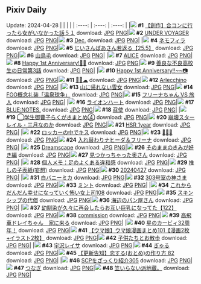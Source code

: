 ## Pixiv Daily
Update: 2024-04-28
|      |      |      |
| :----: | :----: | :----: |
|![](https://pixiv.microyu.workers.dev/c/240x480/img-master/img/2024/04/26/00/46/14/118157652_p0_master1200.jpg) **#1** [【創作】合コンに行ったら女がいなかった話５１](https://www.pixiv.net/artworks/118157652) download: [JPG](https://pixiv.microyu.workers.dev/img-original/img/2024/04/26/00/46/14/118157652_p0.jpg) [PNG](https://pixiv.microyu.workers.dev/img-original/img/2024/04/26/00/46/14/118157652_p0.png)|![](https://pixiv.microyu.workers.dev/c/240x480/img-master/img/2024/04/26/00/00/27/118157601_p0_master1200.jpg) **#2** [UNDER VOYAGER](https://www.pixiv.net/artworks/118157601) download: [JPG](https://pixiv.microyu.workers.dev/img-original/img/2024/04/26/00/00/27/118157601_p0.jpg) [PNG](https://pixiv.microyu.workers.dev/img-original/img/2024/04/26/00/00/27/118157601_p0.png)|![](https://pixiv.microyu.workers.dev/c/240x480/img-master/img/2024/04/27/00/00/30/118184485_p0_master1200.jpg) **#3** [Dec.](https://www.pixiv.net/artworks/118184485) download: [JPG](https://pixiv.microyu.workers.dev/img-original/img/2024/04/27/00/00/30/118184485_p0.jpg) [PNG](https://pixiv.microyu.workers.dev/img-original/img/2024/04/27/00/00/30/118184485_p0.png)|
|![](https://pixiv.microyu.workers.dev/c/240x480/img-master/img/2024/04/26/07/30/01/118164364_p0_master1200.jpg) **#4** [ネモフィラ](https://www.pixiv.net/artworks/118164364) download: [JPG](https://pixiv.microyu.workers.dev/img-original/img/2024/04/26/07/30/01/118164364_p0.jpg) [PNG](https://pixiv.microyu.workers.dev/img-original/img/2024/04/26/07/30/01/118164364_p0.png)|![](https://pixiv.microyu.workers.dev/c/240x480/img-master/img/2024/04/27/10/58/08/118194963_p0_master1200.jpg) **#5** [じいさんばあさん若返る【25.5】](https://www.pixiv.net/artworks/118194963) download: [JPG](https://pixiv.microyu.workers.dev/img-original/img/2024/04/27/10/58/08/118194963_p0.jpg) [PNG](https://pixiv.microyu.workers.dev/img-original/img/2024/04/27/10/58/08/118194963_p0.png)|![](https://pixiv.microyu.workers.dev/c/240x480/img-master/img/2024/04/27/00/00/29/118184477_p0_master1200.jpg) **#6** [山鳥毛](https://www.pixiv.net/artworks/118184477) download: [JPG](https://pixiv.microyu.workers.dev/img-original/img/2024/04/27/00/00/29/118184477_p0.jpg) [PNG](https://pixiv.microyu.workers.dev/img-original/img/2024/04/27/00/00/29/118184477_p0.png)|
|![](https://pixiv.microyu.workers.dev/c/240x480/img-master/img/2024/04/26/22/08/50/118157561_p0_master1200.jpg) **#7** [ALICE](https://www.pixiv.net/artworks/118157561) download: [JPG](https://pixiv.microyu.workers.dev/img-original/img/2024/04/26/22/08/50/118157561_p0.jpg) [PNG](https://pixiv.microyu.workers.dev/img-original/img/2024/04/26/22/08/50/118157561_p0.png)|![](https://pixiv.microyu.workers.dev/c/240x480/img-master/img/2024/04/26/12/00/08/118167692_p0_master1200.jpg) **#8** [Happy 1st Anniversary!🥂✨](https://www.pixiv.net/artworks/118167692) download: [JPG](https://pixiv.microyu.workers.dev/img-original/img/2024/04/26/12/00/08/118167692_p0.jpg) [PNG](https://pixiv.microyu.workers.dev/img-original/img/2024/04/26/12/00/08/118167692_p0.png)|![](https://pixiv.microyu.workers.dev/c/240x480/img-master/img/2024/04/26/00/01/37/118157775_p0_master1200.jpg) **#9** [善良な不良高校生の日常第3話](https://www.pixiv.net/artworks/118157775) download: [JPG](https://pixiv.microyu.workers.dev/img-original/img/2024/04/26/00/01/37/118157775_p0.jpg) [PNG](https://pixiv.microyu.workers.dev/img-original/img/2024/04/26/00/01/37/118157775_p0.png)|
|![](https://pixiv.microyu.workers.dev/c/240x480/img-master/img/2024/04/26/12/13/53/118167956_p0_master1200.jpg) **#10** [Happy 1st Anniversary!!~~📷](https://www.pixiv.net/artworks/118167956) download: [JPG](https://pixiv.microyu.workers.dev/img-original/img/2024/04/26/12/13/53/118167956_p0.jpg) [PNG](https://pixiv.microyu.workers.dev/img-original/img/2024/04/26/12/13/53/118167956_p0.png)|![](https://pixiv.microyu.workers.dev/c/240x480/img-master/img/2024/04/26/00/00/03/118157473_p0_master1200.jpg) **#11** [🎡🌸☁](https://www.pixiv.net/artworks/118157473) download: [JPG](https://pixiv.microyu.workers.dev/img-original/img/2024/04/26/00/00/03/118157473_p0.jpg) [PNG](https://pixiv.microyu.workers.dev/img-original/img/2024/04/26/00/00/03/118157473_p0.png)|![](https://pixiv.microyu.workers.dev/c/240x480/img-master/img/2024/04/26/19/43/49/118176271_p0_master1200.jpg) **#12** [Arlecchino](https://www.pixiv.net/artworks/118176271) download: [JPG](https://pixiv.microyu.workers.dev/img-original/img/2024/04/26/19/43/49/118176271_p0.jpg) [PNG](https://pixiv.microyu.workers.dev/img-original/img/2024/04/26/19/43/49/118176271_p0.png)|
|![](https://pixiv.microyu.workers.dev/c/240x480/img-master/img/2024/04/27/13/30/50/118198061_p0_master1200.jpg) **#13** [山に帰れない雪女](https://www.pixiv.net/artworks/118198061) download: [JPG](https://pixiv.microyu.workers.dev/img-original/img/2024/04/27/13/30/50/118198061_p0.jpg) [PNG](https://pixiv.microyu.workers.dev/img-original/img/2024/04/27/13/30/50/118198061_p0.png)|![](https://pixiv.microyu.workers.dev/c/240x480/img-master/img/2024/04/27/00/01/11/118184614_p0_master1200.jpg) **#14** [FGO概念礼装「温泉球争」](https://www.pixiv.net/artworks/118184614) download: [JPG](https://pixiv.microyu.workers.dev/img-original/img/2024/04/27/00/01/11/118184614_p0.jpg) [PNG](https://pixiv.microyu.workers.dev/img-original/img/2024/04/27/00/01/11/118184614_p0.png)|![](https://pixiv.microyu.workers.dev/c/240x480/img-master/img/2024/04/27/00/00/05/118184336_p0_master1200.jpg) **#15** [フリーナちゃん VS 旅人](https://www.pixiv.net/artworks/118184336) download: [JPG](https://pixiv.microyu.workers.dev/img-original/img/2024/04/27/00/00/05/118184336_p0.jpg) [PNG](https://pixiv.microyu.workers.dev/img-original/img/2024/04/27/00/00/05/118184336_p0.png)|
|![](https://pixiv.microyu.workers.dev/c/240x480/img-master/img/2024/04/26/07/14/26/118164178_p0_master1200.jpg) **#16** [ライオンハート](https://www.pixiv.net/artworks/118164178) download: [JPG](https://pixiv.microyu.workers.dev/img-original/img/2024/04/26/07/14/26/118164178_p0.jpg) [PNG](https://pixiv.microyu.workers.dev/img-original/img/2024/04/26/07/14/26/118164178_p0.png)|![](https://pixiv.microyu.workers.dev/c/240x480/img-master/img/2024/04/27/21/46/16/118210670_p0_master1200.jpg) **#17** [BLUE:NOTES.](https://www.pixiv.net/artworks/118210670) download: [JPG](https://pixiv.microyu.workers.dev/img-original/img/2024/04/27/21/46/16/118210670_p0.jpg) [PNG](https://pixiv.microyu.workers.dev/img-original/img/2024/04/27/21/46/16/118210670_p0.png)|![](https://pixiv.microyu.workers.dev/c/240x480/img-master/img/2024/04/27/22/55/23/118213080_p0_master1200.jpg) **#18** [召使](https://www.pixiv.net/artworks/118213080) download: [JPG](https://pixiv.microyu.workers.dev/img-original/img/2024/04/27/22/55/23/118213080_p0.jpg) [PNG](https://pixiv.microyu.workers.dev/img-original/img/2024/04/27/22/55/23/118213080_p0.png)|
|![](https://pixiv.microyu.workers.dev/c/240x480/img-master/img/2024/04/27/16/34/58/118201773_p0_master1200.jpg) **#19** [◯学生御曹子らくがきまとめ④](https://www.pixiv.net/artworks/118201773) download: [JPG](https://pixiv.microyu.workers.dev/img-original/img/2024/04/27/16/34/58/118201773_p0.jpg) [PNG](https://pixiv.microyu.workers.dev/img-original/img/2024/04/27/16/34/58/118201773_p0.png)|![](https://pixiv.microyu.workers.dev/c/240x480/img-master/img/2024/04/26/20/41/11/118178008_p0_master1200.jpg) **#20** [崩壊スターレイル・三月なのか](https://www.pixiv.net/artworks/118178008) download: [JPG](https://pixiv.microyu.workers.dev/img-original/img/2024/04/26/20/41/11/118178008_p0.jpg) [PNG](https://pixiv.microyu.workers.dev/img-original/img/2024/04/26/20/41/11/118178008_p0.png)|![](https://pixiv.microyu.workers.dev/c/240x480/img-master/img/2024/04/26/21/22/05/118179345_p0_master1200.jpg) **#21** [HSR 1year](https://www.pixiv.net/artworks/118179345) download: [JPG](https://pixiv.microyu.workers.dev/img-original/img/2024/04/26/21/22/05/118179345_p0.jpg) [PNG](https://pixiv.microyu.workers.dev/img-original/img/2024/04/26/21/22/05/118179345_p0.png)|
|![](https://pixiv.microyu.workers.dev/c/240x480/img-master/img/2024/04/26/19/43/02/118176250_p0_master1200.jpg) **#22** [ロッカーの中でキス](https://www.pixiv.net/artworks/118176250) download: [JPG](https://pixiv.microyu.workers.dev/img-original/img/2024/04/26/19/43/02/118176250_p0.jpg) [PNG](https://pixiv.microyu.workers.dev/img-original/img/2024/04/26/19/43/02/118176250_p0.png)|![](https://pixiv.microyu.workers.dev/c/240x480/img-master/img/2024/04/26/05/35/52/118163095_p0_master1200.jpg) **#23** [🐰🥚🐰](https://www.pixiv.net/artworks/118163095) download: [JPG](https://pixiv.microyu.workers.dev/img-original/img/2024/04/26/05/35/52/118163095_p0.jpg) [PNG](https://pixiv.microyu.workers.dev/img-original/img/2024/04/26/05/35/52/118163095_p0.png)|![](https://pixiv.microyu.workers.dev/c/240x480/img-master/img/2024/04/26/22/17/07/118181154_p0_master1200.jpg) **#24** [入れ替わりナヒーダ＆フリーナ](https://www.pixiv.net/artworks/118181154) download: [JPG](https://pixiv.microyu.workers.dev/img-original/img/2024/04/26/22/17/07/118181154_p0.jpg) [PNG](https://pixiv.microyu.workers.dev/img-original/img/2024/04/26/22/17/07/118181154_p0.png)|
|![](https://pixiv.microyu.workers.dev/c/240x480/img-master/img/2024/04/27/18/04/59/118203998_p0_master1200.jpg) **#25** [Dreamscape](https://www.pixiv.net/artworks/118203998) download: [JPG](https://pixiv.microyu.workers.dev/img-original/img/2024/04/27/18/04/59/118203998_p0.jpg) [PNG](https://pixiv.microyu.workers.dev/img-original/img/2024/04/27/18/04/59/118203998_p0.png)|![](https://pixiv.microyu.workers.dev/c/240x480/img-master/img/2024/04/27/15/09/19/118180879_p0_master1200.jpg) **#26** [そのままのきみが好き編](https://www.pixiv.net/artworks/118180879) download: [JPG](https://pixiv.microyu.workers.dev/img-original/img/2024/04/27/15/09/19/118180879_p0.jpg) [PNG](https://pixiv.microyu.workers.dev/img-original/img/2024/04/27/15/09/19/118180879_p0.png)|![](https://pixiv.microyu.workers.dev/c/240x480/img-master/img/2024/04/26/17/15/00/118172570_p0_master1200.jpg) **#27** [見つかっちゃった奥さん](https://www.pixiv.net/artworks/118172570) download: [JPG](https://pixiv.microyu.workers.dev/img-original/img/2024/04/26/17/15/00/118172570_p0.jpg) [PNG](https://pixiv.microyu.workers.dev/img-original/img/2024/04/26/17/15/00/118172570_p0.png)|
|![](https://pixiv.microyu.workers.dev/c/240x480/img-master/img/2024/04/27/06/00/08/118190769_p0_master1200.jpg) **#28** [個人メモ：足のよくある違和感](https://www.pixiv.net/artworks/118190769) download: [JPG](https://pixiv.microyu.workers.dev/img-original/img/2024/04/27/06/00/08/118190769_p0.jpg) [PNG](https://pixiv.microyu.workers.dev/img-original/img/2024/04/27/06/00/08/118190769_p0.png)|![](https://pixiv.microyu.workers.dev/c/240x480/img-master/img/2024/04/27/20/39/33/118208424_p0_master1200.jpg) **#29** [推しの子表紙(妄想)](https://www.pixiv.net/artworks/118208424) download: [JPG](https://pixiv.microyu.workers.dev/img-original/img/2024/04/27/20/39/33/118208424_p0.jpg) [PNG](https://pixiv.microyu.workers.dev/img-original/img/2024/04/27/20/39/33/118208424_p0.png)|![](https://pixiv.microyu.workers.dev/c/240x480/img-master/img/2024/04/26/17/18/24/118172621_p0_master1200.jpg) **#30** [20240427](https://www.pixiv.net/artworks/118172621) download: [JPG](https://pixiv.microyu.workers.dev/img-original/img/2024/04/26/17/18/24/118172621_p0.jpg) [PNG](https://pixiv.microyu.workers.dev/img-original/img/2024/04/26/17/18/24/118172621_p0.png)|
|![](https://pixiv.microyu.workers.dev/c/240x480/img-master/img/2024/04/26/00/32/17/118158803_p0_master1200.jpg) **#31** [白バニーミカ](https://www.pixiv.net/artworks/118158803) download: [JPG](https://pixiv.microyu.workers.dev/img-original/img/2024/04/26/00/32/17/118158803_p0.jpg) [PNG](https://pixiv.microyu.workers.dev/img-original/img/2024/04/26/00/32/17/118158803_p0.png)|![](https://pixiv.microyu.workers.dev/c/240x480/img-master/img/2024/04/26/19/09/57/118175325_p0_master1200.jpg) **#32** [303号室の神さま](https://www.pixiv.net/artworks/118175325) download: [JPG](https://pixiv.microyu.workers.dev/img-original/img/2024/04/26/19/09/57/118175325_p0.jpg) [PNG](https://pixiv.microyu.workers.dev/img-original/img/2024/04/26/19/09/57/118175325_p0.png)|![](https://pixiv.microyu.workers.dev/c/240x480/img-master/img/2024/04/26/20/30/02/118177667_p0_master1200.jpg) **#33** [ミント](https://www.pixiv.net/artworks/118177667) download: [JPG](https://pixiv.microyu.workers.dev/img-original/img/2024/04/26/20/30/02/118177667_p0.jpg) [PNG](https://pixiv.microyu.workers.dev/img-original/img/2024/04/26/20/30/02/118177667_p0.png)|
|![](https://pixiv.microyu.workers.dev/c/240x480/img-master/img/2024/04/26/17/00/14/118172239_p0_master1200.jpg) **#34** [これからだんだん幸せになっていく怖い女上司108](https://www.pixiv.net/artworks/118172239) download: [JPG](https://pixiv.microyu.workers.dev/img-original/img/2024/04/26/17/00/14/118172239_p0.jpg) [PNG](https://pixiv.microyu.workers.dev/img-original/img/2024/04/26/17/00/14/118172239_p0.png)|![](https://pixiv.microyu.workers.dev/c/240x480/img-master/img/2024/04/26/19/00/09/118175008_p0_master1200.jpg) **#35** [スキンシップの代償](https://www.pixiv.net/artworks/118175008) download: [JPG](https://pixiv.microyu.workers.dev/img-original/img/2024/04/26/19/00/09/118175008_p0.jpg) [PNG](https://pixiv.microyu.workers.dev/img-original/img/2024/04/26/19/00/09/118175008_p0.png)|![](https://pixiv.microyu.workers.dev/c/240x480/img-master/img/2024/04/26/20/11/03/118177122_p0_master1200.jpg) **#36** [海辺のパン屋さん](https://www.pixiv.net/artworks/118177122) download: [JPG](https://pixiv.microyu.workers.dev/img-original/img/2024/04/26/20/11/03/118177122_p0.jpg) [PNG](https://pixiv.microyu.workers.dev/img-original/img/2024/04/26/20/11/03/118177122_p0.png)|
|![](https://pixiv.microyu.workers.dev/c/240x480/img-master/img/2024/04/27/00/01/05/118184605_p0_master1200.jpg) **#37** [幼馴染が久々に再会したらお互い巨乳になってた【122】](https://www.pixiv.net/artworks/118184605) download: [JPG](https://pixiv.microyu.workers.dev/img-original/img/2024/04/27/00/01/05/118184605_p0.jpg) [PNG](https://pixiv.microyu.workers.dev/img-original/img/2024/04/27/00/01/05/118184605_p0.png)|![](https://pixiv.microyu.workers.dev/c/240x480/img-master/img/2024/04/26/10/54/03/118166640_p0_master1200.jpg) **#38** [commission](https://www.pixiv.net/artworks/118166640) download: [JPG](https://pixiv.microyu.workers.dev/img-original/img/2024/04/26/10/54/03/118166640_p0.jpg) [PNG](https://pixiv.microyu.workers.dev/img-original/img/2024/04/26/10/54/03/118166640_p0.png)|![](https://pixiv.microyu.workers.dev/c/240x480/img-master/img/2024/04/26/19/11/04/118175365_p0_master1200.jpg) **#39** [高飛車ドレイちゃん　家に来る](https://www.pixiv.net/artworks/118175365) download: [JPG](https://pixiv.microyu.workers.dev/img-original/img/2024/04/26/19/11/04/118175365_p0.jpg) [PNG](https://pixiv.microyu.workers.dev/img-original/img/2024/04/26/19/11/04/118175365_p0.png)|
|![](https://pixiv.microyu.workers.dev/c/240x480/img-master/img/2024/04/27/00/03/03/118184775_p0_master1200.jpg) **#40** [星のカービィ32周年！](https://www.pixiv.net/artworks/118184775) download: [JPG](https://pixiv.microyu.workers.dev/img-original/img/2024/04/27/00/03/03/118184775_p0.jpg) [PNG](https://pixiv.microyu.workers.dev/img-original/img/2024/04/27/00/03/03/118184775_p0.png)|![](https://pixiv.microyu.workers.dev/c/240x480/img-master/img/2024/04/26/00/01/07/118157723_p0_master1200.jpg) **#41** [【ウマ娘】ウマ娘漫画まとめ101【漫画2枚+イラスト2枚】](https://www.pixiv.net/artworks/118157723) download: [JPG](https://pixiv.microyu.workers.dev/img-original/img/2024/04/26/00/01/07/118157723_p0.jpg) [PNG](https://pixiv.microyu.workers.dev/img-original/img/2024/04/26/00/01/07/118157723_p0.png)|![](https://pixiv.microyu.workers.dev/c/240x480/img-master/img/2024/04/27/00/23/36/118185486_p0_master1200.jpg) **#42** [子供たちとお散歩](https://www.pixiv.net/artworks/118185486) download: [JPG](https://pixiv.microyu.workers.dev/img-original/img/2024/04/27/00/23/36/118185486_p0.jpg) [PNG](https://pixiv.microyu.workers.dev/img-original/img/2024/04/27/00/23/36/118185486_p0.png)|
|![](https://pixiv.microyu.workers.dev/c/240x480/img-master/img/2024/04/26/18/56/27/118174893_p0_master1200.jpg) **#43** [宇沢レイサ](https://www.pixiv.net/artworks/118174893) download: [JPG](https://pixiv.microyu.workers.dev/img-original/img/2024/04/26/18/56/27/118174893_p0.jpg) [PNG](https://pixiv.microyu.workers.dev/img-original/img/2024/04/26/18/56/27/118174893_p0.png)|![](https://pixiv.microyu.workers.dev/c/240x480/img-master/img/2024/04/26/21/13/37/118178992_p0_master1200.jpg) **#44** [ぎゃる](https://www.pixiv.net/artworks/118178992) download: [JPG](https://pixiv.microyu.workers.dev/img-original/img/2024/04/26/21/13/37/118178992_p0.jpg) [PNG](https://pixiv.microyu.workers.dev/img-original/img/2024/04/26/21/13/37/118178992_p0.png)|![](https://pixiv.microyu.workers.dev/c/240x480/img-master/img/2024/04/27/19/33/40/118168190_p0_master1200.jpg) **#45** [【更新告知】恋する(おとめ)の作り方 82](https://www.pixiv.net/artworks/118168190) download: [JPG](https://pixiv.microyu.workers.dev/img-original/img/2024/04/27/19/33/40/118168190_p0.jpg) [PNG](https://pixiv.microyu.workers.dev/img-original/img/2024/04/27/19/33/40/118168190_p0.png)|
|![](https://pixiv.microyu.workers.dev/c/240x480/img-master/img/2024/04/27/21/00/19/118209132_p0_master1200.jpg) **#46** [SCPをざっくり紹介305](https://www.pixiv.net/artworks/118209132) download: [JPG](https://pixiv.microyu.workers.dev/img-original/img/2024/04/27/21/00/19/118209132_p0.jpg) [PNG](https://pixiv.microyu.workers.dev/img-original/img/2024/04/27/21/00/19/118209132_p0.png)|![](https://pixiv.microyu.workers.dev/c/240x480/img-master/img/2024/04/26/07/45/57/118164582_p0_master1200.jpg) **#47** [つなぎ](https://www.pixiv.net/artworks/118164582) download: [JPG](https://pixiv.microyu.workers.dev/img-original/img/2024/04/26/07/45/57/118164582_p0.jpg) [PNG](https://pixiv.microyu.workers.dev/img-original/img/2024/04/26/07/45/57/118164582_p0.png)|![](https://pixiv.microyu.workers.dev/c/240x480/img-master/img/2024/04/27/12/00/11/118192898_p0_master1200.jpg) **#48** [笠いらない派地蔵。](https://www.pixiv.net/artworks/118192898) download: [JPG](https://pixiv.microyu.workers.dev/img-original/img/2024/04/27/12/00/11/118192898_p0.jpg) [PNG](https://pixiv.microyu.workers.dev/img-original/img/2024/04/27/12/00/11/118192898_p0.png)|
